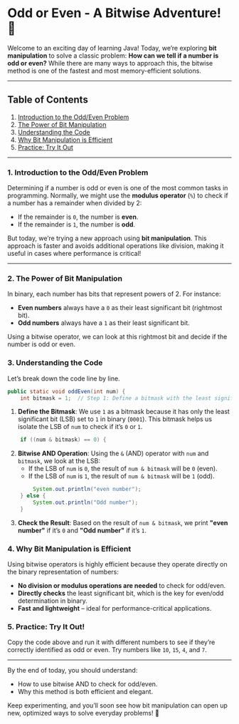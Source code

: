 

#  Odd or Even - A Bitwise Adventure! 🚀

Welcome to an exciting day of learning Java! Today, we’re exploring **bit manipulation** to solve a classic problem: **How can we tell if a number is odd or even?** While there are many ways to approach this, the bitwise method is one of the fastest and most memory-efficient solutions.

---

## Table of Contents

1. [Introduction to the Odd/Even Problem](#introduction-to-the-odd-even-problem)
2. [The Power of Bit Manipulation](#the-power-of-bit-manipulation)
3. [Understanding the Code](#understanding-the-code)
4. [Why Bit Manipulation is Efficient](#why-bit-manipulation-is-efficient)
5. [Practice: Try It Out](#practice-try-it-out)

---

### 1. Introduction to the Odd/Even Problem

Determining if a number is odd or even is one of the most common tasks in programming. Normally, we might use the **modulus operator** (`%`) to check if a number has a remainder when divided by 2:
- If the remainder is `0`, the number is **even**.
- If the remainder is `1`, the number is **odd**.

But today, we’re trying a new approach using **bit manipulation**. This approach is faster and avoids additional operations like division, making it useful in cases where performance is critical!

---

### 2. The Power of Bit Manipulation

In binary, each number has bits that represent powers of 2. For instance:
- **Even numbers** always have a `0` as their least significant bit (rightmost bit).
- **Odd numbers** always have a `1` as their least significant bit.

Using a bitwise operator, we can look at this rightmost bit and decide if the number is odd or even.

### 3. Understanding the Code

Let’s break down the code line by line.

```java
public static void oddEven(int num) {
    int bitmask = 1;  // Step 1: Define a bitmask with the least significant bit as 1 (binary 0001)
```

1. **Define the Bitmask**: We use `1` as a bitmask because it has only the least significant bit (LSB) set to `1` in binary (`0001`). This bitmask helps us isolate the LSB of `num` to check if it’s `0` or `1`.

```java
    if ((num & bitmask) == 0) {
```

2. **Bitwise AND Operation**: Using the `&` (AND) operator with `num` and `bitmask`, we look at the LSB:
   - If the LSB of `num` is `0`, the result of `num & bitmask` will be `0` (even).
   - If the LSB of `num` is `1`, the result of `num & bitmask` will be `1` (odd).

```java
        System.out.println("even number");
    } else {
        System.out.println("Odd number");
    }
```

3. **Check the Result**: Based on the result of `num & bitmask`, we print **"even number"** if it’s `0` and **"Odd number"** if it’s `1`.

### 4. Why Bit Manipulation is Efficient

Using bitwise operators is highly efficient because they operate directly on the binary representation of numbers:
- **No division or modulus operations are needed** to check for odd/even.
- **Directly checks** the least significant bit, which is the key for even/odd determination in binary.
- **Fast and lightweight** – ideal for performance-critical applications.

### 5. Practice: Try It Out!

Copy the code above and run it with different numbers to see if they’re correctly identified as odd or even. Try numbers like `10`, `15`, `4`, and `7`.

---

By the end of today, you should understand:
- How to use bitwise AND to check for odd/even.
- Why this method is both efficient and elegant.

Keep experimenting, and you’ll soon see how bit manipulation can open up new, optimized ways to solve everyday problems! 🚀